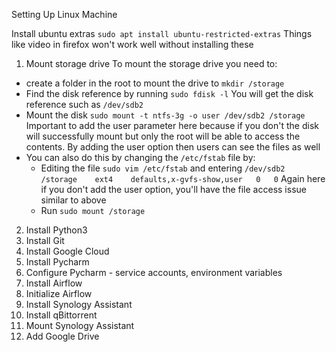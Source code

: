 Setting Up Linux Machine

Install ubuntu extras
`sudo apt install ubuntu-restricted-extras`
Things like video in firefox won't work well without installing these

1. Mount storage drive
To mount the storage drive you need to:
- create a folder in the root to mount the drive to
    `mkdir /storage`
- Find the disk reference by running
    `sudo fdisk -l`
  You will get the disk reference such as `/dev/sdb2`
- Mount the disk 
  `sudo mount -t ntfs-3g -o user /dev/sdb2 /storage`
  Important to add the user parameter here because if you don't the disk will successfully mount but only the root will be able to access the contents. By adding the user option then users can see the files as well
- You can also do this by changing the `/etc/fstab` file by:
    - Editing the file `sudo vim /etc/fstab` and entering `/dev/sdb2  /storage    ext4    defaults,x-gvfs-show,user   0   0`
    Again here if you don't add the user option, you'll have the file access issue similar to above
    - Run `sudo mount /storage`    
2. Install Python3
3. Install Git
4. Install Google Cloud
4. Install Pycharm
5. Configure Pycharm - service accounts, environment variables
5. Install Airflow
6. Initialize Airflow
7. Install Synology Assistant
8. Install qBittorrent
9. Mount Synology Assistant
10. Add Google Drive
